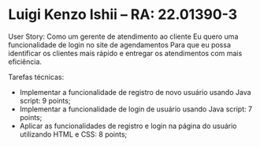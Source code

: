 # Luigi Kenzo Ishii – RA: 22.01390-3

User Story:
Como um gerente de atendimento ao cliente
Eu quero uma funcionalidade de login no site de agendamentos
Para que eu possa identificar os clientes mais rápido e entregar os atendimentos com mais eficiência.

Tarefas técnicas:
- Implementar a funcionalidade de registro de novo usuário usando Java script: 9 points;
- Implementar a funcionalidade de login de usuário usando Java script: 7 points;
- Aplicar as funcionalidades de registro e login na página do usuário utilizando HTML e CSS: 8 points;
